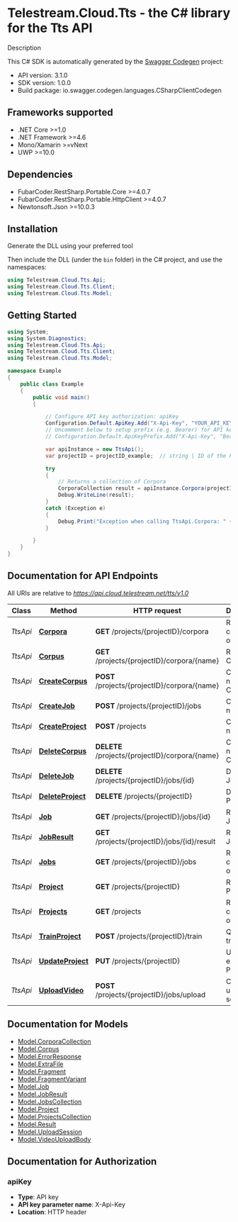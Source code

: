 # Telestream.Cloud.Tts - the C# library for the Tts API

Description

This C# SDK is automatically generated by the [Swagger Codegen](https://github.com/swagger-api/swagger-codegen) project:

- API version: 3.1.0
- SDK version: 1.0.0
- Build package: io.swagger.codegen.languages.CSharpClientCodegen

<a name="frameworks-supported"></a>
## Frameworks supported
- .NET Core >=1.0
- .NET Framework >=4.6
- Mono/Xamarin >=vNext
- UWP >=10.0

<a name="dependencies"></a>
## Dependencies
- FubarCoder.RestSharp.Portable.Core >=4.0.7
- FubarCoder.RestSharp.Portable.HttpClient >=4.0.7
- Newtonsoft.Json >=10.0.3

<a name="installation"></a>
## Installation
Generate the DLL using your preferred tool

Then include the DLL (under the `bin` folder) in the C# project, and use the namespaces:
```csharp
using Telestream.Cloud.Tts.Api;
using Telestream.Cloud.Tts.Client;
using Telestream.Cloud.Tts.Model;
```
<a name="getting-started"></a>
## Getting Started

```csharp
using System;
using System.Diagnostics;
using Telestream.Cloud.Tts.Api;
using Telestream.Cloud.Tts.Client;
using Telestream.Cloud.Tts.Model;

namespace Example
{
    public class Example
    {
        public void main()
        {

            // Configure API key authorization: apiKey
            Configuration.Default.ApiKey.Add("X-Api-Key", "YOUR_API_KEY");
            // Uncomment below to setup prefix (e.g. Bearer) for API key, if needed
            // Configuration.Default.ApiKeyPrefix.Add("X-Api-Key", "Bearer");

            var apiInstance = new TtsApi();
            var projectID = projectID_example;  // string | ID of the Project

            try
            {
                // Returns a collection of Corpora
                CorporaCollection result = apiInstance.Corpora(projectID);
                Debug.WriteLine(result);
            }
            catch (Exception e)
            {
                Debug.Print("Exception when calling TtsApi.Corpora: " + e.Message );
            }

        }
    }
}
```

<a name="documentation-for-api-endpoints"></a>
## Documentation for API Endpoints

All URIs are relative to *https://api.cloud.telestream.net/tts/v1.0*

Class | Method | HTTP request | Description
------------ | ------------- | ------------- | -------------
*TtsApi* | [**Corpora**](docs/TtsApi.md#corpora) | **GET** /projects/{projectID}/corpora | Returns a collection of Corpora
*TtsApi* | [**Corpus**](docs/TtsApi.md#corpus) | **GET** /projects/{projectID}/corpora/{name} | Returns the Corpus
*TtsApi* | [**CreateCorpus**](docs/TtsApi.md#createcorpus) | **POST** /projects/{projectID}/corpora/{name} | Creates a new Corpus
*TtsApi* | [**CreateJob**](docs/TtsApi.md#createjob) | **POST** /projects/{projectID}/jobs | Creates a new Job
*TtsApi* | [**CreateProject**](docs/TtsApi.md#createproject) | **POST** /projects | Creates a new Project
*TtsApi* | [**DeleteCorpus**](docs/TtsApi.md#deletecorpus) | **DELETE** /projects/{projectID}/corpora/{name} | Creates a new Corpus
*TtsApi* | [**DeleteJob**](docs/TtsApi.md#deletejob) | **DELETE** /projects/{projectID}/jobs/{id} | Deletes the Job
*TtsApi* | [**DeleteProject**](docs/TtsApi.md#deleteproject) | **DELETE** /projects/{projectID} | Deletes the Project
*TtsApi* | [**Job**](docs/TtsApi.md#job) | **GET** /projects/{projectID}/jobs/{id} | Returns the Job
*TtsApi* | [**JobResult**](docs/TtsApi.md#jobresult) | **GET** /projects/{projectID}/jobs/{id}/result | Returns the Job Result
*TtsApi* | [**Jobs**](docs/TtsApi.md#jobs) | **GET** /projects/{projectID}/jobs | Returns a collection of Jobs
*TtsApi* | [**Project**](docs/TtsApi.md#project) | **GET** /projects/{projectID} | Returns the Project
*TtsApi* | [**Projects**](docs/TtsApi.md#projects) | **GET** /projects | Returns a collection of Projects
*TtsApi* | [**TrainProject**](docs/TtsApi.md#trainproject) | **POST** /projects/{projectID}/train | Queues training
*TtsApi* | [**UpdateProject**](docs/TtsApi.md#updateproject) | **PUT** /projects/{projectID} | Updates an existing Project
*TtsApi* | [**UploadVideo**](docs/TtsApi.md#uploadvideo) | **POST** /projects/{projectID}/jobs/upload | Creates an upload session


<a name="documentation-for-models"></a>
## Documentation for Models

 - [Model.CorporaCollection](docs/CorporaCollection.md)
 - [Model.Corpus](docs/Corpus.md)
 - [Model.ErrorResponse](docs/ErrorResponse.md)
 - [Model.ExtraFile](docs/ExtraFile.md)
 - [Model.Fragment](docs/Fragment.md)
 - [Model.FragmentVariant](docs/FragmentVariant.md)
 - [Model.Job](docs/Job.md)
 - [Model.JobResult](docs/JobResult.md)
 - [Model.JobsCollection](docs/JobsCollection.md)
 - [Model.Project](docs/Project.md)
 - [Model.ProjectsCollection](docs/ProjectsCollection.md)
 - [Model.Result](docs/Result.md)
 - [Model.UploadSession](docs/UploadSession.md)
 - [Model.VideoUploadBody](docs/VideoUploadBody.md)


<a name="documentation-for-authorization"></a>
## Documentation for Authorization

<a name="apiKey"></a>
### apiKey

- **Type**: API key
- **API key parameter name**: X-Api-Key
- **Location**: HTTP header

